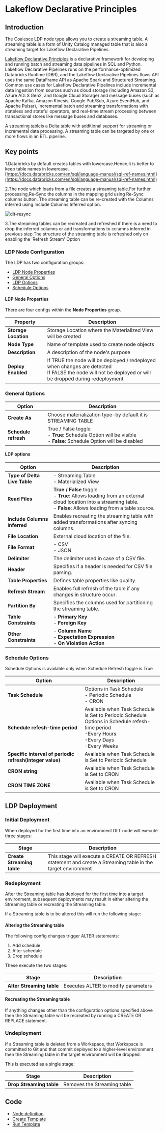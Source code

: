 # **Lakeflow Declarative Principles**

## **Introduction**

The Coalesce LDP node type allows you to create a streaming table.
A streaming table is a form of Unity Catalog managed table that is also a streaming target for Lakeflow Declarative Pipelines.

[Lakeflow Declarative Principles](https://docs.databricks.com/aws/en/dlt/concepts)
is a declarative framework for developing and running batch and streaming data pipelines in SQL and Python. Lakeflow Declarative Pipelines runs on the performance-optimized Databricks Runtime (DBR), and the Lakeflow Declarative Pipelines flows API uses the same DataFrame API as Apache Spark and Structured Streaming. Common use cases for Lakeflow Declarative Pipelines include incremental data ingestion from sources such as cloud storage (including Amazon S3, Azure ADLS Gen2, and Google Cloud Storage) and message buses (such as Apache Kafka, Amazon Kinesis, Google Pub/Sub, Azure EventHub, and Apache Pulsar), incremental batch and streaming transformations with stateless and stateful operators, and real-time stream processing between transactional stores like message buses and databases.

A [streaming table](https://docs.databricks.com/aws/en/dlt/streaming-tables)is a Delta table with additional support for streaming or incremental data processing. A streaming table can be targeted by one or more flows in an ETL pipeline.

## **Key points**

1.Databricks by default creates tables with lowercase.Hence,it is better to keep table names in lowercase.[https://docs.databricks.com/en/sql/language-manual/sql-ref-names.html](https://docs.databricks.com/en/sql/language-manual/sql-ref-names.html)

2.The node which loads from a file creates a streaming table.For further processing,Re-Sync the columns in the mapping grid using Re-Sync columns button.
The streaming table can be re-created with the Columns inferred using Include Columns Inferred option.

![dlt-resync](https://github.com/user-attachments/assets/8199536e-ef4d-4b24-ab69-ce8c89356938)

3.The streaming tables can be recreated and refreshed if there is a need to drop the inferred columns or add transformations to columns inferred in previous step.The structure of the streaming table is refreshed only on enabling the 'Refresh Stream' Option

### **LDP Node Configuration**

The LDP has two configuration groups:

* [LDP Node Properties](#ldp-node-properties)
* [General Options](#general-options)
* [LDP Options](#ldp-options)
* [Schedule Options](#schedule-options)

<h4 id="dlt-node-properties"> LDP Node Properties </h4>

There are four configs within the **Node Properties** group.

| **Property** | **Description** |
|-------------|-----------------|
| **Storage Location** | Storage Location where the Materialized View will be created |
| **Node Type** | Name of template used to create node objects |
| **Description** | A description of the node's purpose |
| **Deploy Enabled** | If TRUE the node will be deployed / redeployed when changes are detected<br/>If FALSE the node will not be deployed or will be dropped during redeployment |

### General Options

| **Option** | **Description** |
|------------|----------------|
| **Create As** | Choose materialization type-by default it is STREAMING TABLE  |
|**Schedule refresh**| True / False toggle<br/>- **True**: Schedule Option will be visible<br/>- **False**:  Schedule Option will be disabled|

<h4 id="ldp-options"> LDP options </h4>

| **Option**                     | **Description** |
|----------------------------------|---------------|
| **Type of Delta Live Table**     | - Streaming Table <br/>- Materialized View |
| **Read Files**                   | **True / False** toggle <br/>- **True**: Allows loading from an external cloud location into a streaming table.<br/>- **False**: Allows loading from a table source. |
| **Include Columns Inferred**     | Enables recreating the streaming table with added transformations after syncing columns. |
| **File Location** | External cloud location of the file. |
| **File Format** | - CSV <br/>- JSON |
| **Delimiter** | The delimiter used in case of a CSV file. |
| **Header** | Specifies if a header is needed for CSV file parsing. |
| **Table Properties**             | Defines table properties like quality. |
| **Refresh Stream**               | Enables full refresh of the table if any changes in structure occur. |
| **Partition By** | Specifies the columns used for partitioning the streaming table. |
| **Table Constraints** | - **Primary Key**<br/>- **Foreign Key** |
| **Other Constraints** | - **Column Name**<br/>- **Expectation Expression**<br/>- **On Violation Action** |

### Schedule Options

Schedule Options is available only when Schedule Refresh toggle is True

| **Option** | **Description** |
|------------|----------------|
|**Task Schedule**| Options in Task Schedule<br/>- Periodic Schedule<br/>- CRON    |
|**Schedule refesh-time period**|Available when Task Schedule is Set to Periodic Schedule<br/>Options in Schedule refesh-time period<br/>-Every Hours<br/>-Every Days<br/>-Every Weeks |
|**Specific interval of periodic refresh(integer value)**|Available when Task Schedule is Set to Periodic Schedule |
|**CRON string**|Available when Task Schedule is Set to CRON|
|**CRON TIME ZONE**|Available when Task Schedule is Set to CRON |

## **LDP Deployment**

### Initial Deployment
When deployed for the first time into an environment DLT node will execute three stages:

| **Stage** | **Description** |
|-----------|----------------|
| **Create Streaming table** | This stage will execute a CREATE OR REFRESH statement and create a Streaming table in the target environment |

### Redeployment

After the Streaming table has deployed for the first time into a target environment, subsequent deployments may result in either altering the Streaming table or recreating the Streaming table.

If a Streaming table is to be altered this will run the following stage:

#### Altering the Streaming table

The following config changes trigger ALTER statements:

1. Add schedule
2. Alter schedule
3. Drop schedule

These execute the two stages:

| **Stage** | **Description** |
|-----------|----------------|
| **Alter Streaming table** | Executes ALTER to modify parameters |

#### Recreating the Streaming table

If anything changes other than the configuration options specified above then the Streaming table will be recreated by running a CREATE OR REPLACE statement.

### Undeployment

If a Streaming table is deleted from a Workspace, that Workspace is committed to Git and that commit deployed to a higher-level environment then the Streaming table in the target environment will be dropped.

This is executed as a single stage:

| **Stage** | **Description** |
|-----------|----------------|
| **Drop Streaming table** | Removes the Streaming table |

## Code

* [Node definition](https://github.com/coalesceio/databricks-DLT/blob/main/nodeTypes/DLT-368/definition.yml)
* [Create Template](https://github.com/coalesceio/databricks-DLT/blob/main/nodeTypes/DLT-368/create.sql.j2)
* [Run Template](https://github.com/coalesceio/databricks-DLT/blob/main/nodeTypes/DLT-368/run.sql.j2)
